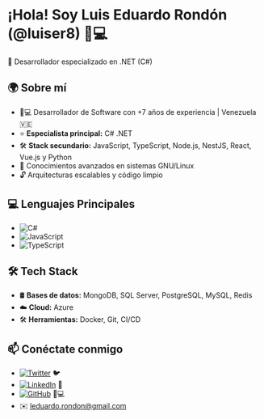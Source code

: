 # ¡Hola! Soy Luis Eduardo Rondón (@luiser8) 👨💻

🚀 Desarrollador especializado en .NET (C#)

## 🌍 Sobre mí
- 🧑💻 Desarrollador de Software con +7 años de experiencia | Venezuela 🇻🇪
- ⭐ **Especialista principal:** C# .NET
- 🛠 **Stack secundario:** JavaScript, TypeScript, Node.js, NestJS, React, Vue.js y Python
- 🐧 Conocimientos avanzados en sistemas GNU/Linux
- 🔓 Arquitecturas escalables y código limpio

## 💻 Lenguajes Principales
- ![C#](https://img.shields.io/badge/C%23-239120?logo=c-sharp&logoColor=white) 
- ![JavaScript](https://img.shields.io/badge/JavaScript-F7DF1E?logo=javascript&logoColor=black)
- ![TypeScript](https://img.shields.io/badge/TypeScript-3178C6?logo=typescript&logoColor=white)

## 🛠️ Tech Stack
- 🛢️ **Bases de datos:** MongoDB, SQL Server, PostgreSQL, MySQL, Redis
- ☁️ **Cloud:** Azure
- 🛠️ **Herramientas:** Docker, Git, CI/CD

## 📫 Conéctate conmigo
- [![Twitter](https://img.shields.io/badge/Twitter-1DA1F2?logo=twitter&logoColor=white)](https://twitter.com/luiserdev) 🐦
- [![LinkedIn](https://img.shields.io/badge/LinkedIn-0077B5?logo=linkedin&logoColor=white)](https://linkedin.com/in/luiser8) 💼
- [![GitHub](https://img.shields.io/badge/GitHub-181717?logo=github&logoColor=white)](https://github.com/luiser8) 👨💻
- ✉️ leduardo.rondon@gmail.com

